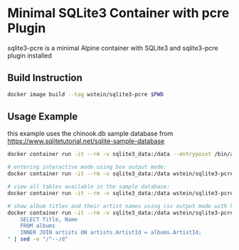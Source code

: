 # Minimal SQLite3 Container with pcre Plugin

sqlite3-pcre is a minimal Alpine container with SQLite3 and sqlite3-pcre plugin installed

## Build Instruction
```bash
docker image build --tag wstein/sqlite3-pcre $PWD
```

## Usage Example

this example uses the chinook.db sample database from https://www.sqlitetutorial.net/sqlite-sample-database

```bash
docker container run -it --rm -v sqlite3_data:/data --entrypoint /bin/ash wstein/sqlite3-pcre -c "wget https://www.sqlitetutorial.net/wp-content/uploads/2018/03/chinook.zip && unzip chinook.zip"

# entering interactive mode using box output mode:
docker container run -it --rm -v sqlite3_data:/data wstein/sqlite3-pcre -box chinook.db

# view all tables available in the sample database:
docker container run -it --rm -v sqlite3_data:/data wstein/sqlite3-pcre chinook.db ".tables"

# show album titles and their artist names using csv output mode with header:
docker container run -it --rm -v sqlite3_data:/data wstein/sqlite3-pcre -csv -header chinook.db "
    SELECT Title, Name
    FROM albums
    INNER JOIN artists ON artists.ArtistId = albums.ArtistId;
" | sed -e "/^--/d"
```
